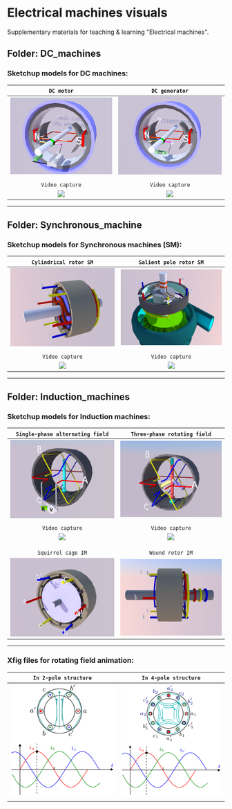 # Electrical machines visuals

Supplementary materials for teaching & learning "Electrical machines".

## Folder: DC_machines 
### Sketchup models for DC machines:

| `DC motor`| `DC generator`           |
| :-------------: |:-------------:|
| <img src="DC_machines\DC_motor.png" width="300">      | <img src="DC_machines\DC_gen.png" width="300"> |
| | |
| `Video capture`| `Video capture`           |
| [![](https://img.youtube.com/vi/27wNInD3b8Y/0.jpg)](https://www.youtube.com/watch?v=27wNInD3b8Y) |[![](https://img.youtube.com/vi/zHrCYNojKQo/0.jpg)](https://www.youtube.com/watch?v=zHrCYNojKQo)|

****

## Folder: Synchronous_machine
### Sketchup models for Synchronous machines (SM):

| `Cylindrical rotor SM`| `Salient pole rotor SM`           |
| :-------------: |:-------------:|
| <img src="Synchronous_machine\Round_rotor_SG.png" width="300">      | <img src="Synchronous_machine\Salient_pole_SG.png" width="300"> |
| | |
| `Video capture`| `Video capture`           |
| [![](https://img.youtube.com/vi/NCUGFLjxjC0/0.jpg)](https://www.youtube.com/watch?v=NCUGFLjxjC0) |[![](https://img.youtube.com/vi/R3fWvMW-PsA/0.jpg)](https://www.youtube.com/watch?v=R3fWvMW-PsA)|

****

## Folder: Induction_machines
### Sketchup models for Induction machines:

| `Single-phase alternating field`| `Three-phase rotating field`       |
| :-------------: |:-------------:|
| <img src="Induction_machines\1ph_field.png" width="300">      | <img src="Induction_machines\3ph_rotating_field.png" width="300"> |
| | |
| `Video capture`| `Video capture`           |
| [![](https://img.youtube.com/vi/DnT2nWW9BwI/0.jpg)](https://www.youtube.com/watch?v=DnT2nWW9BwI) |[![](https://img.youtube.com/vi/IJzumWVtB10/0.jpg)](https://www.youtube.com/watch?v=IJzumWVtB10)|
|     |       |
|     |       |
| `Squirrel cage IM`| `Wound rotor IM`       |
| <img src="Induction_machines\SCage_IM.png" width="300">      | <img src="Induction_machines\WoundRotor_IM.png" width="300"> |

****

### Xfig files for rotating field animation:

| `In 2-pole structure`| `In 4-pole structure`       |
| :-------------: |:-------------:|
| <img src="Induction_machines/Xfig_files_animated_rotating_field/2pole_rotating_field.gif" width="310">      | <img src="Induction_machines/Xfig_files_animated_rotating_field/4pole_rotating_field.gif" width="300"> |
| | |
 

